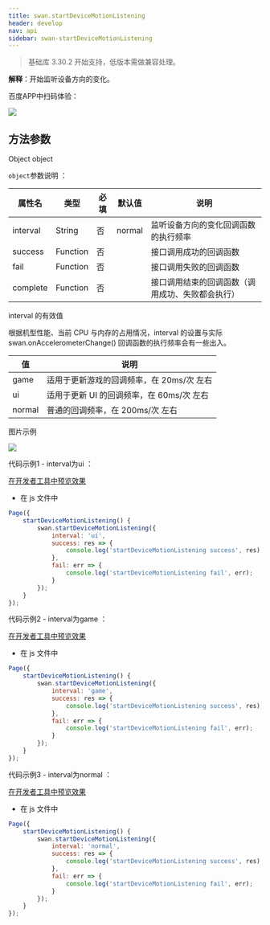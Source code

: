 ```yaml
---
title: swan.startDeviceMotionListening
header: develop
nav: api
sidebar: swan-startDeviceMotionListening
---
```


 
 
> 基础库 3.30.2 开始支持，低版本需做兼容处理。  

**解释**：开始监听设备方向的变化。

 百度APP中扫码体验： 

<img src="https://b.bdstatic.com/miniapp/assets/images/doc_demo/fragment_deviceMotion.png"  class="demo-qrcode-image" />

## 方法参数 

Object object

 `object`参数说明 ：

|属性名 |类型  |必填 | 默认值 |说明|
|---- | ---- | ---- | ----|----|
|interval |String  | 否 | normal| 监听设备方向的变化回调函数的执行频率|
|success |Function  | 否 | |  接口调用成功的回调函数|
|fail  |  Function |  否 | |  接口调用失败的回调函数|
|complete |   Function  | 否  | |接口调用结束的回调函数（调用成功、失败都会执行）|

 interval 的有效值 

根据机型性能、当前 CPU 与内存的占用情况，interval 的设置与实际 swan.onAccelerometerChange() 回调函数的执行频率会有一些出入。

|值 |说明|
|---- | ---- |
|game |适用于更新游戏的回调频率，在 20ms/次 左右|
|ui |适用于更新 UI 的回调频率，在 60ms/次 左右|
|normal |普通的回调频率，在 200ms/次 左右|

 图片示例 

<div class="m-doc-custom-examples">
    <div class="m-doc-custom-examples-correct">
        <img src="https://b.bdstatic.com/miniapp/images/startDeviceMotionListening.gif">
    </div>
    <div class="m-doc-custom-examples-correct">
        <img src=" ">
    </div>
    <div class="m-doc-custom-examples-correct">
        <img src=" ">
    </div>     
</div>

 代码示例1 - interval为ui ：

<a href="swanide://fragment/23ea056d902c300fbb5fa59b7dcd2ef31569483021022" title="在开发者工具中预览效果" target="_self">在开发者工具中预览效果</a>

* 在 js 文件中

```js
Page({
    startDeviceMotionListening() {
        swan.startDeviceMotionListening({
            interval: 'ui',
            success: res => {
                console.log('startDeviceMotionListening success', res);
            },
            fail: err => {
                console.log('startDeviceMotionListening fail', err);
            }
        });
    }
});
```

 代码示例2 - interval为game ：

<a href="swanide://fragment/e38daaa48f251db2de1d6d23b44b40001575204704761" title="在开发者工具中预览效果" target="_self">在开发者工具中预览效果</a>

* 在 js 文件中

```js
Page({
    startDeviceMotionListening() {
        swan.startDeviceMotionListening({
            interval: 'game',
            success: res => {
                console.log('startDeviceMotionListening success', res);
            },
            fail: err => {
                console.log('startDeviceMotionListening fail', err);
            }
        });
    }
});
```

 代码示例3 - interval为normal ：

<a href="swanide://fragment/c507dc5b0171c208542233113f54f04e1575204732536" title="在开发者工具中预览效果" target="_self">在开发者工具中预览效果</a>

* 在 js 文件中

```js
Page({
    startDeviceMotionListening() {
        swan.startDeviceMotionListening({
            interval: 'normal',
            success: res => {
                console.log('startDeviceMotionListening success', res);
            },
            fail: err => {
                console.log('startDeviceMotionListening fail', err);
            }
        });
    }
});
```



